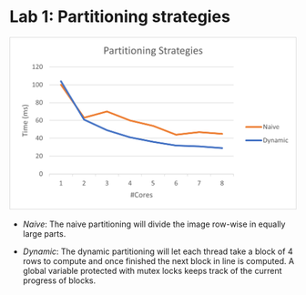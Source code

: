 # Lab 1: Partitioning strategies

![Partitioning strategies](Partitioning_graph.png)

* _Naive_: The naive partitioning will divide the image row-wise in equally large parts.

* _Dynamic_: The dynamic partitioning will let each thread take a block of 4 rows to compute and once finished the next block in line is computed. A global variable protected with mutex locks keeps track of the current progress of blocks.